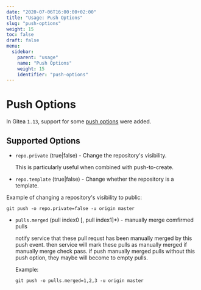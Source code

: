 ```yaml
---
date: "2020-07-06T16:00:00+02:00"
title: "Usage: Push Options"
slug: "push-options"
weight: 15
toc: false
draft: false
menu:
  sidebar:
    parent: "usage"
    name: "Push Options"
    weight: 15
    identifier: "push-options"
---
```


# Push Options

In Gitea `1.13`, support for some [push options](https://git-scm.com/docs/git-push#Documentation/git-push.txt--oltoptiongt)
were added.

## Supported Options

- `repo.private` (true|false) - Change the repository's visibility.

  This is particularly useful when combined with push-to-create.

- `repo.template` (true|false) - Change whether the repository is a template.

Example of changing a repository's visibility to public:

```shell
git push -o repo.private=false -u origin master
```

- `pulls.merged` (pull index0 [, pull index1]*) - manually merge comfirmed pulls

  notify service that these pull requst has been manually merged by this push
  event. then service will mark these pulls as manually merged if manually merge check pass.
  if push manually merged pulls without this push option, they maybe will become to empty pulls.

  Example:

  ```shell
  git push -o pulls.merged=1,2,3 -u origin master
  ```
